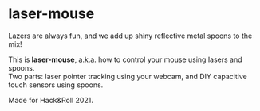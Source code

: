 # laser-mouse

Lazers are always fun, and we add up shiny reflective metal spoons to the mix!

This is **laser-mouse**, a.k.a. how to control your mouse using lasers and spoons.  
Two parts: laser pointer tracking using your webcam, and DIY capacitive touch sensors using spoons.

Made for Hack&Roll 2021.
